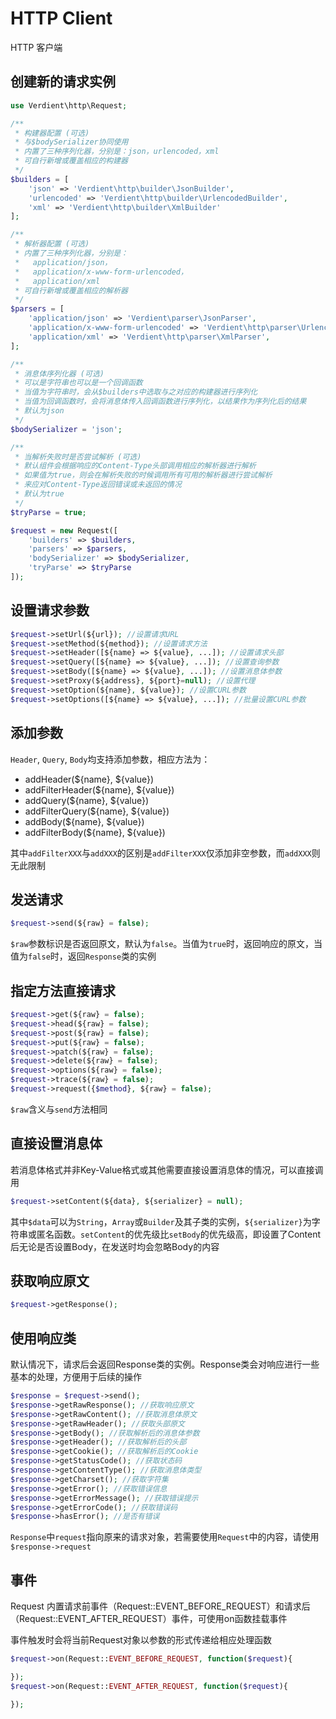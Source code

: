 # HTTP Client
HTTP 客户端

## 创建新的请求实例
```php
use Verdient\http\Request;

/**
 * 构建器配置 (可选)
 * 与$bodySerializer协同使用
 * 内置了三种序列化器，分别是：json，urlencoded，xml
 * 可自行新增或覆盖相应的构建器
 */
$builders = [
	'json' => 'Verdient\http\builder\JsonBuilder',
	'urlencoded' => 'Verdient\http\builder\UrlencodedBuilder',
	'xml' => 'Verdient\http\builder\XmlBuilder'
];

/**
 * 解析器配置 (可选)
 * 内置了三种序列化器，分别是：
 *   application/json，
 *   application/x-www-form-urlencoded，
 *   application/xml
 * 可自行新增或覆盖相应的解析器
 */
$parsers = [
	'application/json' => 'Verdient\parser\JsonParser',
	'application/x-www-form-urlencoded' => 'Verdient\http\parser\UrlencodedParser',
	'application/xml' => 'Verdient\http\parser\XmlParser',
];

/**
 * 消息体序列化器 (可选)
 * 可以是字符串也可以是一个回调函数
 * 当值为字符串时，会从$builders中选取与之对应的构建器进行序列化
 * 当值为回调函数时，会将消息体传入回调函数进行序列化，以结果作为序列化后的结果
 * 默认为json
 */
$bodySerializer = 'json';

/**
 * 当解析失败时是否尝试解析 (可选)
 * 默认组件会根据响应的Content-Type头部调用相应的解析器进行解析
 * 如果值为true，则会在解析失败的时候调用所有可用的解析器进行尝试解析
 * 来应对Content-Type返回错误或未返回的情况
 * 默认为true
 */
$tryParse = true;

$request = new Request([
	'builders' => $builders,
	'parsers' => $parsers,
	'bodySerializer' => $bodySerializer,
	'tryParse' => $tryParse
]);
```
## 设置请求参数
```php
$request->setUrl(${url}); //设置请求URL
$request->setMethod(${method}); //设置请求方法
$request->setHeader([${name} => ${value}, ...]); //设置请求头部
$request->setQuery([${name} => ${value}, ...]); //设置查询参数
$request->setBody([${name} => ${value}, ...]); //设置消息体参数
$request->setProxy(${address}, ${port}=null); //设置代理
$request->setOption(${name}, ${value}); //设置CURL参数
$request->setOptions([${name} => ${value}, ...]); //批量设置CURL参数
```
## 添加参数
`Header`, `Query`, `Body`均支持添加参数，相应方法为：
- addHeader(${name}, ${value})
- addFilterHeader(${name}, ${value})
- addQuery(${name}, ${value})
- addFilterQuery(${name}, ${value})
- addBody(${name}, ${value})
- addFilterBody(${name}, ${value})

其中`addFilterXXX`与`addXXX`的区别是`addFilterXXX`仅添加非空参数，而`addXXX`则无此限制
## 发送请求
```php
$request->send(${raw} = false);
```
`$raw`参数标识是否返回原文，默认为`false`。当值为`true`时，返回响应的原文，当值为`false`时，返回`Response`类的实例

## 指定方法直接请求
```php
$request->get(${raw} = false);
$request->head(${raw} = false);
$request->post(${raw} = false);
$request->put(${raw} = false);
$request->patch(${raw} = false);
$request->delete(${raw} = false);
$request->options(${raw} = false);
$request->trace(${raw} = false);
$request->request({$method}, ${raw} = false);
```

`$raw`含义与`send`方法相同

## 直接设置消息体
若消息体格式并非Key-Value格式或其他需要直接设置消息体的情况，可以直接调用
```php
$request->setContent(${data}, ${serializer} = null);
```
其中`$data`可以为`String`，`Array`或`Builder`及其子类的实例，`${serializer}`为字符串或匿名函数。`setContent`的优先级比`setBody`的优先级高，即设置了Content后无论是否设置Body，在发送时均会忽略Body的内容

## 获取响应原文
```php
$request->getResponse();
```

## 使用响应类
默认情况下，请求后会返回Response类的实例。Response类会对响应进行一些基本的处理，方便用于后续的操作
```php
$response = $request->send();
$response->getRawResponse(); //获取响应原文
$response->getRawContent(); //获取消息体原文
$response->getRawHeader(); //获取头部原文
$response->getBody(); //获取解析后的消息体参数
$response->getHeader(); //获取解析后的头部
$response->getCookie(); //获取解析后的Cookie
$response->getStatusCode(); //获取状态码
$response->getContentType(); //获取消息体类型
$response->getCharset(); //获取字符集
$response->getError(); //获取错误信息
$response->getErrorMessage(); //获取错误提示
$response->getErrorCode(); //获取错误码
$response->hasError(); //是否有错误
```
`Response`中`request`指向原来的请求对象，若需要使用`Request`中的内容，请使用`$response->request`
## 事件
Request 内置请求前事件（Request::EVENT_BEFORE_REQUEST）和请求后（Request::EVENT_AFTER_REQUEST）事件，可使用on函数挂载事件

事件触发时会将当前Request对象以参数的形式传递给相应处理函数
```php
$request->on(Request::EVENT_BEFORE_REQUEST, function($request){

});
$request->on(Request::EVENT_AFTER_REQUEST, function($request){

});
```